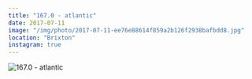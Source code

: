 ```yaml
---
title: "167.0 - atlantic"
date: 2017-07-11
image: "/img/photo/2017-07-11-ee76e88614f859a2b126f2938bafbdd8.jpg"
location: "Brixton"
instagram: true
---
```


![167.0 - atlantic](/img/photo/2017-07-11-ee76e88614f859a2b126f2938bafbdd8.jpg)

